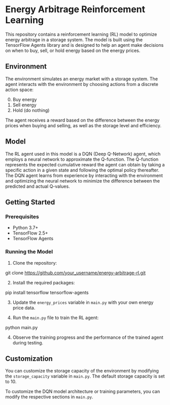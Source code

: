 # Energy Arbitrage Reinforcement Learning

This repository contains a reinforcement learning (RL) model to optimize energy arbitrage in a storage system. The model is built using the TensorFlow Agents library and is designed to help an agent make decisions on when to buy, sell, or hold energy based on the energy prices.

## Environment

The environment simulates an energy market with a storage system. The agent interacts with the environment by choosing actions from a discrete action space:

0. Buy energy
1. Sell energy
2. Hold (do nothing)

The agent receives a reward based on the difference between the energy prices when buying and selling, as well as the storage level and efficiency.

## Model

The RL agent used in this model is a DQN (Deep Q-Network) agent, which employs a neural network to approximate the Q-function. The Q-function represents the expected cumulative reward the agent can obtain by taking a specific action in a given state and following the optimal policy thereafter. The DQN agent learns from experience by interacting with the environment and optimizing the neural network to minimize the difference between the predicted and actual Q-values.

## Getting Started

### Prerequisites

- Python 3.7+
- TensorFlow 2.5+
- TensorFlow Agents

### Running the Model

1. Clone the repository:


git clone https://github.com/your_username/energy-arbitrage-rl.git

2. Install the required packages:


pip install tensorflow tensorflow-agents

3. Update the `energy_prices` variable in `main.py` with your own energy price data.

4. Run the `main.py` file to train the RL agent:

python main.py


4. Observe the training progress and the performance of the trained agent during testing.

## Customization

You can customize the storage capacity of the environment by modifying the `storage_capacity` variable in `main.py`. The default storage capacity is set to 10.

To customize the DQN model architecture or training parameters, you can modify the respective sections in `main.py`.




